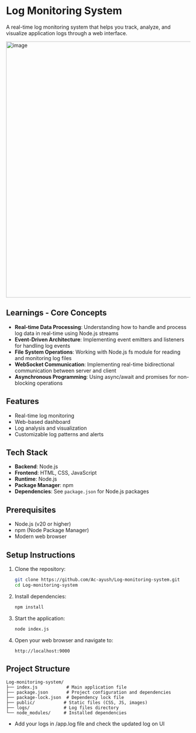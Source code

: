 # Log Monitoring System

A real-time log monitoring system that helps you track, analyze, and visualize application logs through a web interface.

<img width="700" alt="image" src="https://github.com/user-attachments/assets/a1e717e5-67ea-4e06-8ba8-a39141d4fed2" />


## Learnings - Core Concepts

- **Real-time Data Processing**: Understanding how to handle and process log data in real-time using Node.js streams
- **Event-Driven Architecture**: Implementing event emitters and listeners for handling log events
- **File System Operations**: Working with Node.js fs module for reading and monitoring log files
- **WebSocket Communication**: Implementing real-time bidirectional communication between server and client
- **Asynchronous Programming**: Using async/await and promises for non-blocking operations

## Features

- Real-time log monitoring
- Web-based dashboard
- Log analysis and visualization
- Customizable log patterns and alerts

## Tech Stack

- **Backend**: Node.js
- **Frontend**: HTML, CSS, JavaScript
- **Runtime**: Node.js
- **Package Manager**: npm
- **Dependencies**: See `package.json` for Node.js packages

## Prerequisites

- Node.js (v20 or higher)
- npm (Node Package Manager)
- Modern web browser

## Setup Instructions

1. Clone the repository:

   ```bash
   git clone https://github.com/Ac-ayush/Log-monitoring-system.git
   cd Log-monitoring-system
   ```

2. Install dependencies:

   ```bash
   npm install
   ```

3. Start the application:

   ```bash
   node index.js
   ```

4. Open your web browser and navigate to:
   ```
   http://localhost:9000
   ```

## Project Structure

```
Log-monitoring-system/
├── index.js           # Main application file
├── package.json       # Project configuration and dependencies
├── package-lock.json  # Dependency lock file
├── public/           # Static files (CSS, JS, images)
├── logs/             # Log files directory
└── node_modules/     # Installed dependencies
```

- Add your logs in /app.log file and check the updated log on UI
